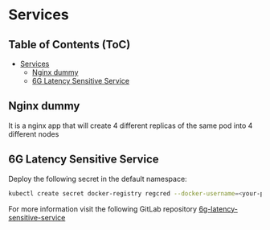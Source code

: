 # Services

## Table of Contents (ToC)
<!--ts-->
   * [Services](#services)
        * [Nginx dummy](#nginx-dummy)
        * [6G Latency Sensitive Service](#6g-latency-sensitive-service)
<!--te-->

## Nginx dummy

It is a nginx app that will create 4 different replicas of the same pod into 4 different nodes

## 6G Latency Sensitive Service

Deploy the following secret in the default namespace:

````bash
kubectl create secret docker-registry regcred --docker-username=<your-public-gitlab-user> --docker-password=<your-public-gitlab-password> --docker-server=registry.gitlab.com/netmode
````

For more information visit the following GitLab repository [6g-latency-sensitive-service](https://gitlab.com/netmode/6g-latency-sensitive-service)